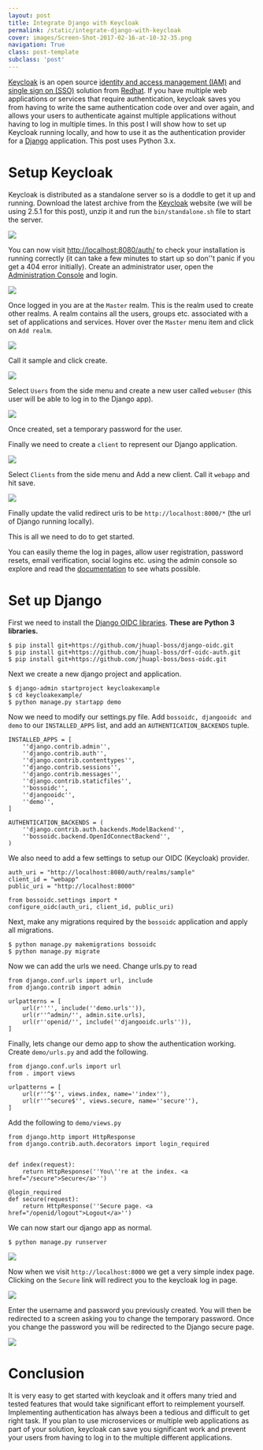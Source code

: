 ```yaml
---
layout: post
title: Integrate Django with Keycloak
permalink: /static/integrate-django-with-keycloak
cover: images/Screen-Shot-2017-02-16-at-10-32-35.png
navigation: True
class: post-template
subclass: 'post'
---
```


[Keycloak](http://www.keycloak.org/) is an open source [identity and access management (IAM)](https://en.wikipedia.org/wiki/Identity_management) and [single sign on (SSO)](https://en.wikipedia.org/wiki/Single_sign-on) solution from [Redhat](https://www.redhat.com/). If you have multiple web applications or services that require authentication, keycloak saves you from having to write the same authentication code over and over again, and allows your users to authenticate against multiple applications without having to log in multiple times. In this post I will show how to set up Keycloak running locally, and how to use it as the authentication provider for a [Django](https://www.djangoproject.com/) application. This post uses Python 3.x.
<!--excerpt-->

# Setup Keycloak

Keycloak is distributed as a standalone server so is a doddle to get it up and running. Download the latest archive from the [Keycloak](http://www.keycloak.org/) website (we will be using 2.5.1 for this post), unzip it and run the `bin/standalone.sh` file to start the server. 

![](/images/Screen-Shot-2017-02-16-at-10-30-33.png)

You can now visit [http://localhost:8080/auth/](http://localhost:8080/auth/) to check your installation is running correctly (it can take a few minutes to start up so don''t panic if you get a 404 error initially). Create an administrator user, open the [Administration Console](http://localhost:8080/auth/admin/) and login.

![](/images/Screen-Shot-2017-02-16-at-10-32-35.png)

Once logged in you are at the `Master` realm. This is the realm used to create other realms. A realm contains all the users, groups etc. associated with a set of applications and services. Hover over the `Master` menu item and click on `Add realm`.

![](/images/Screen-Shot-2017-02-16-at-10-37-41.png)

Call it sample and click create.

![](/images/Screen-Shot-2017-02-16-at-10-38-52.png)

Select `Users` from the side menu and create a new user called `webuser` (this user will be able to log in to the Django app).

![](/images/Screen-Shot-2017-02-16-at-10-39-09.png)

Once created, set a temporary password for the user. 

Finally we need to create a `client` to represent our Django application.

![](/images/Screen-Shot-2017-02-16-at-11-09-34.png)

Select `Clients` from the side menu and Add a new client. Call it `webapp` and hit save.

![](/images/Screen-Shot-2017-02-16-at-11-25-34.png)

Finally update the valid redirect uris to be `http://localhost:8000/*` (the url of Django running locally).

This is all we need to do to get started.

You can easily theme the log in pages, allow user registration, password resets, email verification, social logins etc. using the admin console so explore and read the  [documentation](http://www.keycloak.org/documentation.html) to see whats possible.

# Set up Django

First we need to install the [Django OIDC libraries](https://github.com/jhuapl-boss/boss-oidc). **These are Python 3 libraries.**

```
$ pip install git+https://github.com/jhuapl-boss/django-oidc.git
$ pip install git+https://github.com/jhuapl-boss/drf-oidc-auth.git
$ pip install git+https://github.com/jhuapl-boss/boss-oidc.git
```

Next we create a new django project and application.

```
$ django-admin startproject keycloakexample
$ cd keycloakexample/
$ python manage.py startapp demo
```

Now we need to modify our settings.py file. Add `bossoidc, djangooidc and demo` to our `INSTALLED_APPS` list, and add an `AUTHENTICATION_BACKENDS` tuple.

```
INSTALLED_APPS = [
    ''django.contrib.admin'',
    ''django.contrib.auth'',
    ''django.contrib.contenttypes'',
    ''django.contrib.sessions'',
    ''django.contrib.messages'',
    ''django.contrib.staticfiles'',
    ''bossoidc'',
    ''djangooidc'',  
    ''demo'',
]

AUTHENTICATION_BACKENDS = (
    ''django.contrib.auth.backends.ModelBackend'',
    ''bossoidc.backend.OpenIdConnectBackend'',
)
```

We also need to add a few settings to setup our OIDC (Keycloak) provider.

```
auth_uri = "http://localhost:8080/auth/realms/sample"
client_id = "webapp"
public_uri = "http://localhost:8000"

from bossoidc.settings import *
configure_oidc(auth_uri, client_id, public_uri)
```

Next, make any migrations required by the `bossoidc` application and apply all migrations.

```
$ python manage.py makemigrations bossoidc
$ python manage.py migrate
```

Now we can add the urls we need. Change urls.py to read

```
from django.conf.urls import url, include
from django.contrib import admin

urlpatterns = [
    url(r'''', include(''demo.urls'')),
    url(r''^admin/'', admin.site.urls),
    url(r''openid/'', include(''djangooidc.urls'')),
]
```

Finally, lets change our demo app to show the authentication working. Create `demo/urls.py` and add the following.

```
from django.conf.urls import url
from . import views

urlpatterns = [
    url(r''^$'', views.index, name=''index''),
    url(r''^secure$'', views.secure, name=''secure''),
]
```

Add the following to `demo/views.py`

```
from django.http import HttpResponse
from django.contrib.auth.decorators import login_required


def index(request):
    return HttpResponse(''You\''re at the index. <a href="/secure">Secure</a>'')

@login_required
def secure(request):
    return HttpResponse(''Secure page. <a href="/openid/logout">Logout</a>'')    
```

We can now start our django app as normal.

```
$ python manage.py runserver
```

![](/images/Screen-Shot-2017-02-16-at-11-24-58.png)

Now when we visit `http://localhost:8000` we get a very simple index page. Clicking on the `Secure` link will redirect you to the keycloak log in page.

![](/images/Screen-Shot-2017-02-16-at-11-26-52.png)

Enter the username and password you previously created. You will then be redirected to a screen asking you to change the temporary password. Once you change the password you will be redirected to the Django secure page.

![](/images/Screen-Shot-2017-02-16-at-11-27-18.png)

# Conclusion

It is very easy to get started with keycloak and it offers many tried and tested features that would take significant effort to reimplement yourself. Implementing authentication has always been a tedious and difficult to get right task. If you plan to use microservices or multiple web applications as part of your solution, keycloak can save you significant work and prevent your users from having to log in to the multiple different applications.
